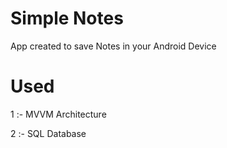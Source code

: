 # Simple Notes
App created to save Notes in your Android Device
# Used
1 :- MVVM Architecture

2 :- SQL Database
